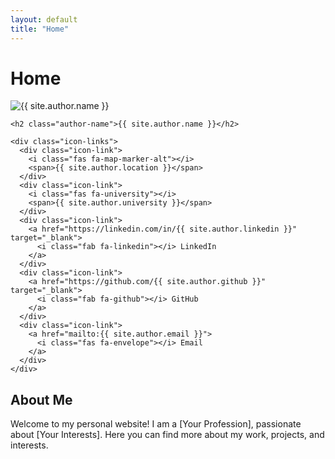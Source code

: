 ```yaml
---
layout: default
title: "Home"
---
```


<h1 class="page-title">Home</h1>

<div class="home-content">
  <div class="left-column">
    <img src="{{ '/assets/images/my-profile-img.DNG' | relative_url }}" alt="{{ site.author.name }}" class="profile-image">

    <h2 class="author-name">{{ site.author.name }}</h2>

    <div class="icon-links">
      <div class="icon-link">
        <i class="fas fa-map-marker-alt"></i>
        <span>{{ site.author.location }}</span>
      </div>
      <div class="icon-link">
        <i class="fas fa-university"></i>
        <span>{{ site.author.university }}</span>
      </div>
      <div class="icon-link">
        <a href="https://linkedin.com/in/{{ site.author.linkedin }}" target="_blank">
          <i class="fab fa-linkedin"></i> LinkedIn
        </a>
      </div>
      <div class="icon-link">
        <a href="https://github.com/{{ site.author.github }}" target="_blank">
          <i class="fab fa-github"></i> GitHub
        </a>
      </div>
      <div class="icon-link">
        <a href="mailto:{{ site.author.email }}">
          <i class="fas fa-envelope"></i> Email
        </a>
      </div>
    </div>
  </div>

  <div class="right-column">
    <!-- Other content goes here -->
    <h2>About Me</h2>
    <p>
      <!-- Write your details here -->
      Welcome to my personal website! I am a [Your Profession], passionate about [Your Interests].
      Here you can find more about my work, projects, and interests.
    </p>
  </div>
</div>
